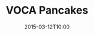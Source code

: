 ---
layout: post
title:  "VOCA Pancakes"
date:   2015-03-12T10:00
start:  "10:00"
end:    "2:00"
categories: events
---